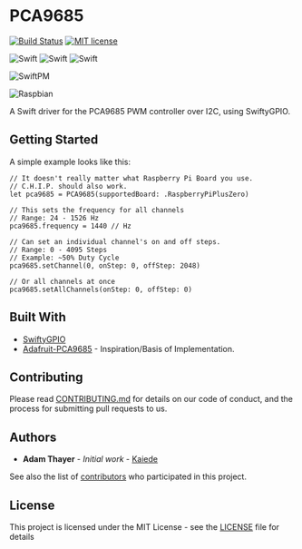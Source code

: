 # PCA9685

[![Build Status](https://github.com/Kaiede/SingleBoard/workflows/CI/badge.svg)](https://github.com/Kaiede/SingleBoard/actions)
[![MIT license](http://img.shields.io/badge/license-MIT-brightgreen.svg)](http://opensource.org/licenses/MIT)

![Swift](https://img.shields.io/badge/Swift-5.x-brightgreen.svg?style=flat)
![Swift](https://img.shields.io/badge/Swift-4.x-brightgreen.svg?style=flat)
![Swift](https://img.shields.io/badge/Swift-3.x-brightgreen.svg?style=flat)

![SwiftPM](https://img.shields.io/badge/SwiftPM-✔-blue.svg?style=flat)

![Raspbian](https://img.shields.io/badge/OS-Raspbian-green.svg)

A Swift driver for the PCA9685 PWM controller over I2C, using SwiftyGPIO.

## Getting Started

A simple example looks like this:

```
// It doesn't really matter what Raspberry Pi Board you use.
// C.H.I.P. should also work.
let pca9685 = PCA9685(supportedBoard: .RaspberryPiPlusZero)

// This sets the frequency for all channels
// Range: 24 - 1526 Hz
pca9685.frequency = 1440 // Hz

// Can set an individual channel's on and off steps.
// Range: 0 - 4095 Steps
// Example: ~50% Duty Cycle
pca9685.setChannel(0, onStep: 0, offStep: 2048)

// Or all channels at once
pca9685.setAllChannels(onStep: 0, offStep: 0)
```

## Built With

* [SwiftyGPIO](https://github.com/uraimo/SwiftyGPIO)
* [Adafruit-PCA9685](https://github.com/adafruit/Adafruit_Python_PCA9685) - Inspiration/Basis of Implementation.

## Contributing

Please read [CONTRIBUTING.md](CONTRIBUTING.md) for details on our code of conduct, and the process for submitting pull requests to us.

## Authors

* **Adam Thayer** - *Initial work* - [Kaiede](https://github.com/Kaiede)

See also the list of [contributors](https://github.com/Kaiede/RPiLight/contributors) who participated in this project.

## License

This project is licensed under the MIT License - see the [LICENSE](LICENSE) file for details
